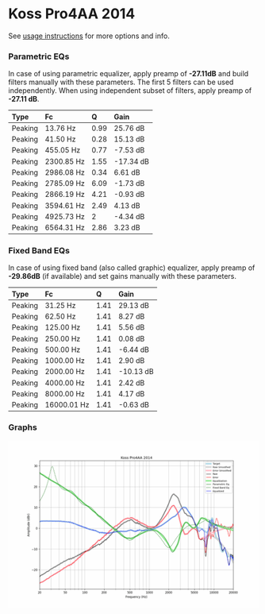 # Koss Pro4AA 2014
See [usage instructions](https://github.com/jaakkopasanen/AutoEq#usage) for more options and info.

### Parametric EQs
In case of using parametric equalizer, apply preamp of **-27.11dB** and build filters manually
with these parameters. The first 5 filters can be used independently.
When using independent subset of filters, apply preamp of **-27.11 dB**.

| Type    | Fc         |    Q | Gain      |
|:--------|:-----------|:-----|:----------|
| Peaking | 13.76 Hz   | 0.99 | 25.76 dB  |
| Peaking | 41.50 Hz   | 0.28 | 15.13 dB  |
| Peaking | 455.05 Hz  | 0.77 | -7.53 dB  |
| Peaking | 2300.85 Hz | 1.55 | -17.34 dB |
| Peaking | 2986.08 Hz | 0.34 | 6.61 dB   |
| Peaking | 2785.09 Hz | 6.09 | -1.73 dB  |
| Peaking | 2866.19 Hz | 4.21 | -0.93 dB  |
| Peaking | 3594.61 Hz | 2.49 | 4.13 dB   |
| Peaking | 4925.73 Hz | 2    | -4.34 dB  |
| Peaking | 6564.31 Hz | 2.86 | 3.23 dB   |

### Fixed Band EQs
In case of using fixed band (also called graphic) equalizer, apply preamp of **-29.86dB**
(if available) and set gains manually with these parameters.

| Type    | Fc          |    Q | Gain      |
|:--------|:------------|:-----|:----------|
| Peaking | 31.25 Hz    | 1.41 | 29.13 dB  |
| Peaking | 62.50 Hz    | 1.41 | 8.27 dB   |
| Peaking | 125.00 Hz   | 1.41 | 5.56 dB   |
| Peaking | 250.00 Hz   | 1.41 | 0.08 dB   |
| Peaking | 500.00 Hz   | 1.41 | -6.44 dB  |
| Peaking | 1000.00 Hz  | 1.41 | 2.90 dB   |
| Peaking | 2000.00 Hz  | 1.41 | -10.13 dB |
| Peaking | 4000.00 Hz  | 1.41 | 2.42 dB   |
| Peaking | 8000.00 Hz  | 1.41 | 4.17 dB   |
| Peaking | 16000.01 Hz | 1.41 | -0.63 dB  |

### Graphs
![](./Koss%20Pro4AA%202014.png)
